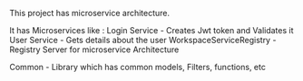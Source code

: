 This project has microservice architecture.

It has Microservices like :
Login Service - Creates Jwt token and Validates it
User Service - Gets details about the user
WorkspaceServiceRegistry - Registry Server for microservice Architecture

Common - Library which has common models, Filters, functions, etc
